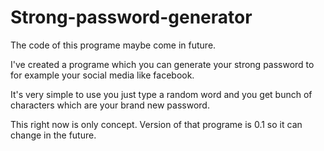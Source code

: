 # Strong-password-generator


The code of this programe maybe come in future.

I've created a programe which you can generate your strong password to for example your social media like facebook.

It's very simple to use you just type a random word and you get bunch of characters which are your brand new password.

This right now is only concept. Version of that programe is 0.1 so it can change in the future.
